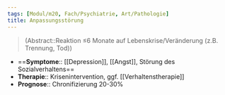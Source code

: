 ```yaml
---
tags: [Modul/m20, Fach/Psychiatrie, Art/Pathologie]
title: Anpassungsstörung
---
```

> (Abstract::Reaktion ≤6 Monate auf Lebenskrise/Veränderung (z.B. Trennung, Tod))

- ==**Symptome**:: [[Depression]], [[Angst]], Störung des Sozialverhaltens==
- **Therapie**:: Krisenintervention, ggf. [[Verhaltenstherapie]]
- **Prognose**:: Chronifizierung 20-30%